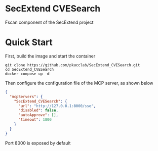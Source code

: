 # SecExtend CVESearch
Fscan component of the SecExtend project

# Quick Start

First, build the image and start the container

```shell
git clone https://github.com/pkucclab/SecExtend_CVESearch.git
cd SecExtend_CVESearch
docker compose up -d
```

Then configure the configuration file of the MCP server, as shown below

```json
{
  "mcpServers": {
    "SecExtend_CVESearch": {
      "url": "http://127.0.0.1:8000/sse",
      "disabled": false,
      "autoApprove": [],
      "timeout": 1800
    }
  }
}
```
Port 8000 is exposed by default